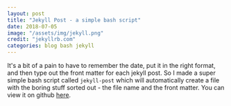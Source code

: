 ```yaml
---
layout: post
title: "Jekyll Post - a simple bash script"
date: 2018-07-05
image: "/assets/img/jekyll.png"
credit: "jekyllrb.com"
categories: blog bash jekyll
---
```


It's a bit of a pain to have to remember the date, put it in the right format, and then type out the front matter for each jekyll post.
So I made a super simple bash script called `jekyll-post` which will automatically create a file with the boring stuff sorted out - the file name and the front matter.
You can view it on github [here](http://github.com/bowdens/jekyll-post).
